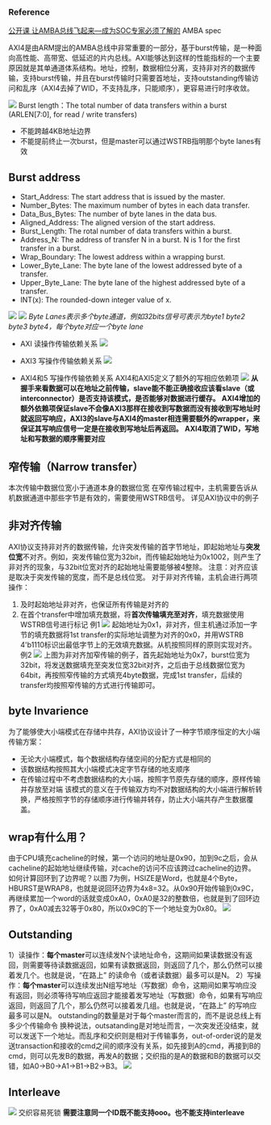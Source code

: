 ### Reference
[公开课 让AMBA总线飞起来—成为SOC专家必须了解的](https://www.eeeknow.com/open/6475924312632066049/detail)
AMBA spec


AXI4是由ARM提出的AMBA总线中非常重要的一部分，基于burst传输，是一种面向高性能、高带宽、低延迟的片内总线。AXI能够达到这样的性能指标的一个主要原因就是其单通道体系结构。地址，控制，数据相位分离，支持非对齐的数据传输，支持burst传输，并且在burst传输时只需要首地址，支持outstanding传输访问和乱序（AXI4去掉了WID，不支持乱序，只能顺序），更容易进行时序收敛。



![](AXI4简记.assets\23495115-bb5eda04fe0d8a7d.png)
Burst length：The total number of data transfers within a burst (ARLEN[7:0], for read / write transfers)
* 不能跨越4KB地址边界
* 不能提前终止一次burst，但是master可以通过WSTRB指明那个byte lanes有效

## Burst address
* Start_Address: The start address that is issued by the master.
* Number_Bytes: The maximum number of bytes in each data transfer.
* Data_Bus_Bytes: The number of byte lanes in the data bus.
* Aligned_Address: The aligned version of the start address.
* Burst_Length: The rotal number of data transfers within a burst.
* Address_N: The address of transfer N in a burst. N is 1 for the first transfer in a burst.
* Wrap_Boundary: The lowest address within a wrapping burst.
* Lower_Byte_Lane: The byte lane of the lowest addressed byte of a transfer.
* Upper_Byte_Lane: The byte lane of the highest addressed byte of a transfer.
* INT(x): The rounded-down integer value of x.

![](AXI4简记.assets\23495115-e355e6afd9174f76.png)
![](AXI4简记.assets\23495115-575d3593aa4d0a5c.png)
*Byte Lanes表示多个byte通道，例如32bits信号可表示为byte1 byte2 byte3 byte4，每个byte对应一个byte lane*

* AXI 读操作传输依赖关系
![](AXI4简记.assets\23495115-f6cb9ea2522b1c4f.png)
* AXI3 写操作传输依赖关系
![](AXI4简记.assets\23495115-fe37898d234524f1.png)

* AXI4和5 写操作传输依赖关系
AXI4和AXI5定义了额外的写相应依赖项
![](AXI4简记.assets\23495115-20b8543476d053fb.png)
**从握手来看数据可以在地址之前传输，slave能不能正确接收应该看slave（或interconnector）是否支持该模式，是否能够对数据进行缓存。**
**AXI4增加的额外依赖项保证slave不会像AXI3那样在接收到写数据而没有接收到写地址时就返回写响应，AXI3的slave与AXI4的master相连需要额外的wrapper，来保证其写响应信号一定是在接收到写地址后再返回。**
**AXI4取消了WID，写地址和写数据的顺序需要对应**
## 窄传输（Narrow transfer）
本次传输中数据位宽小于通道本身的数据位宽
在窄传输过程中，主机需要告诉从机数据通道中那些字节是有效的，需要使用WSTRB信号。
详见AXI协议中的例子
## 非对齐传输
AXI协议支持非对齐的数据传输，允许突发传输的首字节地址，即起始地址与**突发位宽**不对齐。例如，突发传输位宽为32bit，而传输起始地址为0x1002，则产生了非对齐的现象，与32bit位宽对齐的起始地址需要能够被4整除。
注意：对齐应该是取决于突发传输的宽度，而不是总线位宽。
对于非对齐传输，主机会进行两项操作：
1. 及时起始地址非对齐，也保证所有传输是对齐的
2. 在首个transfer中增加填充数据，将**首次传输填充至对齐**，填充数据使用WSTRB信号进行标记
例1
![](AXI4简记.assets\23495115-c37fb760fa2247c2.png)
起始地址为0x1，非对齐，但主机通过添加一字节的填充数据将1st transfer的实际地址调整为对齐的0x0，并用WSTRB 4'b1110标识出最低字节上的无效填充数据。从机按照同样的原则实现对齐。
例2
![](AXI4简记.assets\23495115-ff50af4411c07758.png)
上图为非对齐加窄传输的例子，首先起始地址为0x7，burst位宽为32bit，将发送数据填充至突发位宽32bit对齐，之后由于总线数据位宽为64bit，再按照窄传输的方式填充4byte数据，完成1st transfer，后续的transfer均按照窄传输的方式进行传输即可。
## byte Invarience
为了能够使大小端模式在存储中共存，AXI协议设计了一种字节顺序恒定的大小端传输方案：
* 无论大小端模式，每个数据结构存储空间的分配方式是相同的
* 该数据结构按照其大小端模式决定字节存储的地支顺序
* 在传输过程中不考虑数据结构的大小端，按照字节原先存储的顺序，原样传输并存放至对端
该模式的意义在于传输双方均不对数据结构的大小端进行解析转换，严格按照字节的存储顺序进行传输并转存，防止大小端共存产生数据覆盖。
## wrap有什么用？
由于CPU填充cacheline的时候，第一个访问的地址是0x90，加到9c之后，会从cacheline的起始地址继续传输，对cache的访问不应该跨过cacheline的边界。
如何计算回环到了边界呢？以图 7为例，HSIZE是Word，也就是4个Byte，HBURST是WRAP8，也就是说回环边界为4x8=32。从0x90开始传输到0x9C，再继续累加一个word的话就变成0xA0，0xA0是32的整数倍，也就是到了回环边界了，0xA0减去32等于0x80，所以0x9C的下一个地址变为0x80。
![](AXI4简记.assets\23495115-50ce7bceb20e41b3.png)
## Outstanding
1）读操作：**每个master**可以连续发N个读地址命令，这期间如果读数据没有返回，则需要等待读数据返回，如果有读数据返回，则返回了几个，那么仍然可以接着发几个。也就是说，“在路上” 的读命令（或者读数据）最多可以是N。
2）写操作：**每个master**可以连续发出N组写地址（写数据）命令，这期间如果写响应没有返回，则必须等待写响应返回才能接着发写地址（写数据）命令，如果有写响应返回，则返回了几个，那么仍然可以接着发几组。也就是说，“在路上” 的写响应最多可以是N。
outstanding的数量是对于每个master而言的，而不是说总线上有多少个传输命令
换种说法，outsatanding是对地址而言，一次突发还没结束，就可以发送下一个地址。而乱序和交织则是相对于传输事务，out-of-order说的是发送transaction和接收的cmd之间的顺序没有关系，如先接到A的cmd，再接到B的cmd，则可以先发B的数据，再发A的数据；交织指的是A的数据和B的数据可以交错，如A0->B0->A1->B1->B2->B3。
![](AXI4简记.assets\23495115-a8026690929cbad8.png)
## Interleave
![](AXI4简记.assets\23495115-ae7c5329dfa0128a.png)
交织容易死锁
**需要注意同一个ID既不能支持ooo。也不能支持interleave**
